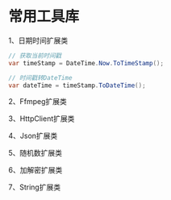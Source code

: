 # 常用工具库

1、日期时间扩展类

```c#
// 获取当前时间戳
var timeStamp = DateTime.Now.ToTimeStamp();

// 时间戳转DateTime
var dateTime = timeStamp.ToDateTime();
```

2、Ffmpeg扩展类

3、HttpClient扩展类

4、Json扩展类

5、随机数扩展类

6、加解密扩展类

7、String扩展类
